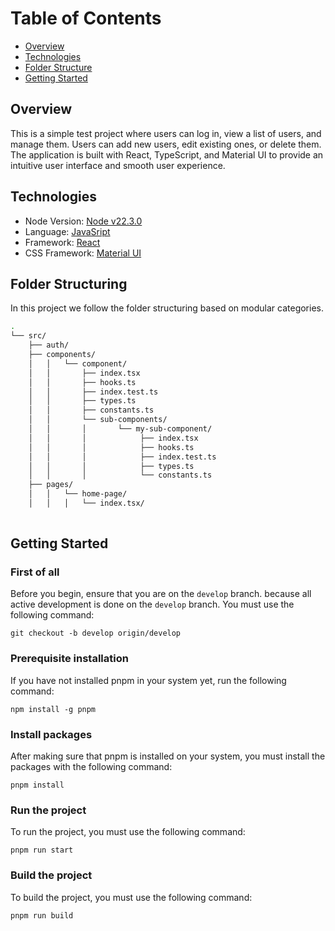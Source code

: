 # Table of Contents

- [Overview](#overview)
- [Technologies](#technologies)
- [Folder Structure](#Folder-Structuring)
- [Getting Started](#getting-started)

## Overview

This is a simple test project where users can log in, view a list of users, and manage them. Users can add new users, edit existing ones, or delete them. The application is built with React, TypeScript, and Material UI to provide an intuitive user interface and smooth user experience.

## Technologies

- Node Version: [Node v22.3.0](https://nodejs.org)
- Language: [JavaSript](https://www.typescriptlang.org/)
- Framework: [React](https://reactjs.org/)
- CSS Framework: [Material UI](https://mui.com/)
  <!-- - Testing Library: [React Testing Library](https://testing-library.com/docs/react-testing-library/intro/) -->
  <!-- - Data Analysis Tools: [Sentry](https://docs.sentry.io/platforms/javascript/guides/react/), [Google Analytics](https://marketingplatform.google.com/about/analytics/) -->

## Folder Structuring

In this project we follow the folder structuring based on modular categories.

```bash
.
└── src/
    ├── auth/
    ├── components/
    │   │   └── component/
    │   │       ├── index.tsx
    │   │       ├── hooks.ts
    │   │       ├── index.test.ts
    │   │       ├── types.ts
    │   │       ├── constants.ts
    │   │       └── sub-components/
    │   │       │       └── my-sub-component/
    │   │       │            ├── index.tsx
    │   │       │            ├── hooks.ts
    │   │       │            ├── index.test.ts
    │   │       │            ├── types.ts
    │   │       │            └── constants.ts
    ├── pages/
    │   │   └── home-page/
    │   │   │   └── index.tsx/
        
```

## Getting Started

### First of all

Before you begin, ensure that you are on the `develop` branch. because all active development is done on the `develop` branch. You must use the following command:

```
git checkout -b develop origin/develop
```

### Prerequisite installation

If you have not installed pnpm in your system yet, run the following command:

```
npm install -g pnpm
```

### Install packages

After making sure that pnpm is installed on your system, you must install the packages with the following command:

```
pnpm install
```

### Run the project

To run the project, you must use the following command:

```
pnpm run start
```

### Build the project

To build the project, you must use the following command:

```
pnpm run build
```
